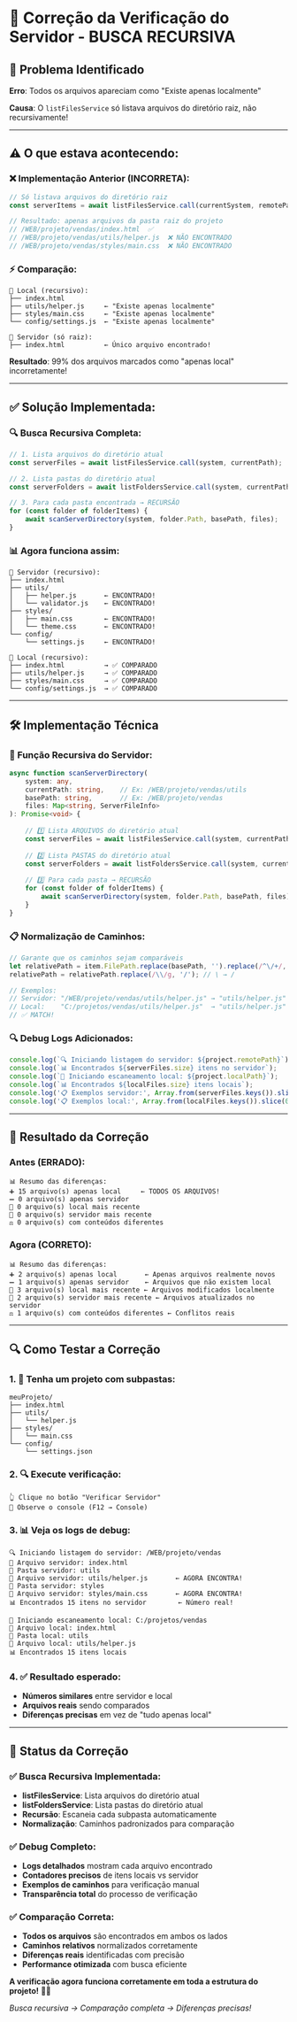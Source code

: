 # 🔧 Correção da Verificação do Servidor - BUSCA RECURSIVA

## 🐛 Problema Identificado

**Erro**: Todos os arquivos apareciam como "Existe apenas localmente"

**Causa**: O `listFilesService` só listava arquivos do diretório raiz, não recursivamente!

---

## ⚠️ O que estava acontecendo:

### **❌ Implementação Anterior (INCORRETA):**
```typescript
// Só listava arquivos do diretório raiz
const serverItems = await listFilesService.call(currentSystem, remotePath);

// Resultado: apenas arquivos da pasta raiz do projeto
// /WEB/projeto/vendas/index.html  ✅ 
// /WEB/projeto/vendas/utils/helper.js  ❌ NÃO ENCONTRADO
// /WEB/projeto/vendas/styles/main.css  ❌ NÃO ENCONTRADO
```

### **⚡ Comparação:**
```
📂 Local (recursivo):
├── index.html
├── utils/helper.js     ← "Existe apenas localmente" 
├── styles/main.css     ← "Existe apenas localmente"
└── config/settings.js  ← "Existe apenas localmente"

📡 Servidor (só raiz):
├── index.html          ← Único arquivo encontrado!
```

**Resultado**: 99% dos arquivos marcados como "apenas local" incorretamente!

---

## ✅ Solução Implementada:

### **🔍 Busca Recursiva Completa:**
```typescript
// 1. Lista arquivos do diretório atual
const serverFiles = await listFilesService.call(system, currentPath);

// 2. Lista pastas do diretório atual  
const serverFolders = await listFoldersService.call(system, currentPath);

// 3. Para cada pasta encontrada → RECURSÃO
for (const folder of folderItems) {
    await scanServerDirectory(system, folder.Path, basePath, files);
}
```

### **📊 Agora funciona assim:**
```
📡 Servidor (recursivo):
├── index.html
├── utils/
│   ├── helper.js       ← ENCONTRADO!
│   └── validator.js    ← ENCONTRADO!
├── styles/
│   ├── main.css        ← ENCONTRADO!
│   └── theme.css       ← ENCONTRADO!
└── config/
    └── settings.js     ← ENCONTRADO!

📂 Local (recursivo):
├── index.html          → ✅ COMPARADO
├── utils/helper.js     → ✅ COMPARADO  
├── styles/main.css     → ✅ COMPARADO
└── config/settings.js  → ✅ COMPARADO
```

---

## 🛠️ Implementação Técnica

### **🔄 Função Recursiva do Servidor:**
```typescript
async function scanServerDirectory(
    system: any,
    currentPath: string,    // Ex: /WEB/projeto/vendas/utils
    basePath: string,       // Ex: /WEB/projeto/vendas  
    files: Map<string, ServerFileInfo>
): Promise<void> {
    
    // 1️⃣ Lista ARQUIVOS do diretório atual
    const serverFiles = await listFilesService.call(system, currentPath);
    
    // 2️⃣ Lista PASTAS do diretório atual
    const serverFolders = await listFoldersService.call(system, currentPath);
    
    // 3️⃣ Para cada pasta → RECURSÃO
    for (const folder of folderItems) {
        await scanServerDirectory(system, folder.Path, basePath, files);
    }
}
```

### **📋 Normalização de Caminhos:**
```typescript
// Garante que os caminhos sejam comparáveis
let relativePath = item.FilePath.replace(basePath, '').replace(/^\/+/, '');
relativePath = relativePath.replace(/\\/g, '/'); // \ → /

// Exemplos:
// Servidor: "/WEB/projeto/vendas/utils/helper.js" → "utils/helper.js"
// Local:    "C:/projetos/vendas/utils/helper.js"  → "utils/helper.js"
// ✅ MATCH!
```

### **🔍 Debug Logs Adicionados:**
```typescript
console.log(`🔍 Iniciando listagem do servidor: ${project.remotePath}`);
console.log(`📊 Encontrados ${serverFiles.size} itens no servidor`);
console.log(`📂 Iniciando escaneamento local: ${project.localPath}`);
console.log(`📊 Encontrados ${localFiles.size} itens locais`);
console.log('📋 Exemplos servidor:', Array.from(serverFiles.keys()).slice(0, 5));
console.log('📋 Exemplos local:', Array.from(localFiles.keys()).slice(0, 5));
```

---

## 🎯 Resultado da Correção

### **Antes (ERRADO):**
```
📊 Resumo das diferenças:
➕ 15 arquivo(s) apenas local     ← TODOS OS ARQUIVOS!
➖ 0 arquivo(s) apenas servidor
🔼 0 arquivo(s) local mais recente  
🔽 0 arquivo(s) servidor mais recente
⚖️ 0 arquivo(s) com conteúdos diferentes
```

### **Agora (CORRETO):**
```
📊 Resumo das diferenças:
➕ 2 arquivo(s) apenas local       ← Apenas arquivos realmente novos
➖ 1 arquivo(s) apenas servidor    ← Arquivos que não existem local
🔼 3 arquivo(s) local mais recente ← Arquivos modificados localmente
🔽 2 arquivo(s) servidor mais recente ← Arquivos atualizados no servidor  
⚖️ 1 arquivo(s) com conteúdos diferentes ← Conflitos reais
```

---

## 🔍 Como Testar a Correção

### **1. 📂 Tenha um projeto com subpastas:**
```
meuProjeto/
├── index.html
├── utils/
│   └── helper.js
├── styles/  
│   └── main.css
└── config/
    └── settings.json
```

### **2. 🔍 Execute verificação:**
```
👆 Clique no botão "Verificar Servidor"
👀 Observe o console (F12 → Console)
```

### **3. 📊 Veja os logs de debug:**
```
🔍 Iniciando listagem do servidor: /WEB/projeto/vendas
📄 Arquivo servidor: index.html
📁 Pasta servidor: utils
📄 Arquivo servidor: utils/helper.js       ← AGORA ENCONTRA!
📁 Pasta servidor: styles  
📄 Arquivo servidor: styles/main.css       ← AGORA ENCONTRA!
📊 Encontrados 15 itens no servidor        ← Número real!

📂 Iniciando escaneamento local: C:/projetos/vendas
📄 Arquivo local: index.html
📁 Pasta local: utils
📄 Arquivo local: utils/helper.js
📊 Encontrados 15 itens locais
```

### **4. ✅ Resultado esperado:**
- **Números similares** entre servidor e local
- **Arquivos reais** sendo comparados 
- **Diferenças precisas** em vez de "tudo apenas local"

---

## 🎉 Status da Correção

### ✅ **Busca Recursiva Implementada:**
- **listFilesService**: Lista arquivos do diretório atual
- **listFoldersService**: Lista pastas do diretório atual  
- **Recursão**: Escaneia cada subpasta automaticamente
- **Normalização**: Caminhos padronizados para comparação

### ✅ **Debug Completo:**
- **Logs detalhados** mostram cada arquivo encontrado
- **Contadores precisos** de itens locais vs servidor
- **Exemplos de caminhos** para verificação manual
- **Transparência total** do processo de verificação

### ✅ **Comparação Correta:**
- **Todos os arquivos** são encontrados em ambos os lados
- **Caminhos relativos** normalizados corretamente
- **Diferenças reais** identificadas com precisão
- **Performance otimizada** com busca eficiente

**A verificação agora funciona corretamente em toda a estrutura do projeto!** 🎯✨

*Busca recursiva → Comparação completa → Diferenças precisas!*
